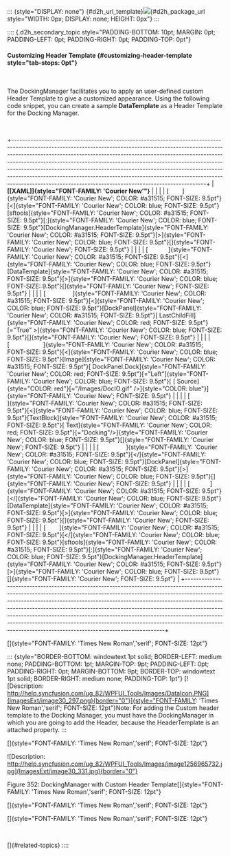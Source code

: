 ::: {style="DISPLAY: none"}
[](ms-xhelp:///?Id=d2h_url_template){#d2h_url_template}![](!package_url!){#d2h_package_url style="WIDTH: 0px; DISPLAY: none; HEIGHT: 0px"}
:::

:::: {.d2h_secondary_topic style="PADDING-BOTTOM: 10pt; MARGIN: 0pt; PADDING-LEFT: 0pt; PADDING-RIGHT: 0pt; PADDING-TOP: 0pt"}
#### Customizing Header Template {#customizing-header-template style="tab-stops: 0pt"}

 

The DockingManager facilitates you to apply an user-defined custom Header Template to give a customized appearance. Using the following code snippet, you can create a sample **DataTemplate** as a Header Template for the Docking Manager.

 

+----------------------------------------------------------------------------------------------------------------------------------------------------------------------------------------------------------------------------------------------------------------------------------------------------------------------------------------------------------------------------------------------------------------------------------------------------------------------------------------------------------------------------------------------------------+
| **[\[XAML\]]{style="FONT-FAMILY: 'Courier New'"}**                                                                                                                                                                                                                                                                                                                                                                                                                                                                                                       |
|                                                                                                                                                                                                                                                                                                                                                                                                                                                                                                                                                          |
| [        ]{style="FONT-FAMILY: 'Courier New'; COLOR: #a31515; FONT-SIZE: 9.5pt"}[\<]{style="FONT-FAMILY: 'Courier New'; COLOR: blue; FONT-SIZE: 9.5pt"}[sftools]{style="FONT-FAMILY: 'Courier New'; COLOR: #a31515; FONT-SIZE: 9.5pt"}[:]{style="FONT-FAMILY: 'Courier New'; COLOR: blue; FONT-SIZE: 9.5pt"}[DockingManager.HeaderTemplate]{style="FONT-FAMILY: 'Courier New'; COLOR: #a31515; FONT-SIZE: 9.5pt"}[\>]{style="FONT-FAMILY: 'Courier New'; COLOR: blue; FONT-SIZE: 9.5pt"}[]{style="FONT-FAMILY: 'Courier New'; FONT-SIZE: 9.5pt"}         |
|                                                                                                                                                                                                                                                                                                                                                                                                                                                                                                                                                          |
| [            ]{style="FONT-FAMILY: 'Courier New'; COLOR: #a31515; FONT-SIZE: 9.5pt"}[\<]{style="FONT-FAMILY: 'Courier New'; COLOR: blue; FONT-SIZE: 9.5pt"}[DataTemplate]{style="FONT-FAMILY: 'Courier New'; COLOR: #a31515; FONT-SIZE: 9.5pt"}[\>]{style="FONT-FAMILY: 'Courier New'; COLOR: blue; FONT-SIZE: 9.5pt"}[]{style="FONT-FAMILY: 'Courier New'; FONT-SIZE: 9.5pt"}                                                                                                                                                                           |
|                                                                                                                                                                                                                                                                                                                                                                                                                                                                                                                                                          |
| [                ]{style="FONT-FAMILY: 'Courier New'; COLOR: #a31515; FONT-SIZE: 9.5pt"}[\<]{style="FONT-FAMILY: 'Courier New'; COLOR: blue; FONT-SIZE: 9.5pt"}[DockPanel]{style="FONT-FAMILY: 'Courier New'; COLOR: #a31515; FONT-SIZE: 9.5pt"}[ LastChildFill]{style="FONT-FAMILY: 'Courier New'; COLOR: red; FONT-SIZE: 9.5pt"}[=\"True\" \>]{style="FONT-FAMILY: 'Courier New'; COLOR: blue; FONT-SIZE: 9.5pt"}[]{style="FONT-FAMILY: 'Courier New'; FONT-SIZE: 9.5pt"}                                                                              |
|                                                                                                                                                                                                                                                                                                                                                                                                                                                                                                                                                          |
| [                    ]{style="FONT-FAMILY: 'Courier New'; COLOR: #a31515; FONT-SIZE: 9.5pt"}[\<]{style="FONT-FAMILY: 'Courier New'; COLOR: blue; FONT-SIZE: 9.5pt"}[Image]{style="FONT-FAMILY: 'Courier New'; COLOR: #a31515; FONT-SIZE: 9.5pt"}[ DockPanel.Dock]{style="FONT-FAMILY: 'Courier New'; COLOR: red; FONT-SIZE: 9.5pt"}[=\"Left\"]{style="FONT-FAMILY: 'Courier New'; COLOR: blue; FONT-SIZE: 9.5pt"}[ [ Source]{style="COLOR: red"}[=\"/Images/DocIO.gif\" /\>]{style="COLOR: blue"}]{style="FONT-FAMILY: 'Courier New'; FONT-SIZE: 9.5pt"} |
|                                                                                                                                                                                                                                                                                                                                                                                                                                                                                                                                                          |
| [                    ]{style="FONT-FAMILY: 'Courier New'; COLOR: #a31515; FONT-SIZE: 9.5pt"}[\<]{style="FONT-FAMILY: 'Courier New'; COLOR: blue; FONT-SIZE: 9.5pt"}[TextBlock]{style="FONT-FAMILY: 'Courier New'; COLOR: #a31515; FONT-SIZE: 9.5pt"}[ Text]{style="FONT-FAMILY: 'Courier New'; COLOR: red; FONT-SIZE: 9.5pt"}[=\"Docking\"/\>]{style="FONT-FAMILY: 'Courier New'; COLOR: blue; FONT-SIZE: 9.5pt"}[]{style="FONT-FAMILY: 'Courier New'; FONT-SIZE: 9.5pt"}                                                                                |
|                                                                                                                                                                                                                                                                                                                                                                                                                                                                                                                                                          |
| [                ]{style="FONT-FAMILY: 'Courier New'; COLOR: #a31515; FONT-SIZE: 9.5pt"}[\</]{style="FONT-FAMILY: 'Courier New'; COLOR: blue; FONT-SIZE: 9.5pt"}[DockPanel]{style="FONT-FAMILY: 'Courier New'; COLOR: #a31515; FONT-SIZE: 9.5pt"}[\>]{style="FONT-FAMILY: 'Courier New'; COLOR: blue; FONT-SIZE: 9.5pt"}[]{style="FONT-FAMILY: 'Courier New'; FONT-SIZE: 9.5pt"}                                                                                                                                                                         |
|                                                                                                                                                                                                                                                                                                                                                                                                                                                                                                                                                          |
| [            ]{style="FONT-FAMILY: 'Courier New'; COLOR: #a31515; FONT-SIZE: 9.5pt"}[\</]{style="FONT-FAMILY: 'Courier New'; COLOR: blue; FONT-SIZE: 9.5pt"}[DataTemplate]{style="FONT-FAMILY: 'Courier New'; COLOR: #a31515; FONT-SIZE: 9.5pt"}[\>]{style="FONT-FAMILY: 'Courier New'; COLOR: blue; FONT-SIZE: 9.5pt"}[]{style="FONT-FAMILY: 'Courier New'; FONT-SIZE: 9.5pt"}                                                                                                                                                                          |
|                                                                                                                                                                                                                                                                                                                                                                                                                                                                                                                                                          |
| [        ]{style="FONT-FAMILY: 'Courier New'; COLOR: #a31515; FONT-SIZE: 9.5pt"}[\</]{style="FONT-FAMILY: 'Courier New'; COLOR: blue; FONT-SIZE: 9.5pt"}[sftools]{style="FONT-FAMILY: 'Courier New'; COLOR: #a31515; FONT-SIZE: 9.5pt"}[:]{style="FONT-FAMILY: 'Courier New'; COLOR: blue; FONT-SIZE: 9.5pt"}[DockingManager.HeaderTemplate]{style="FONT-FAMILY: 'Courier New'; COLOR: #a31515; FONT-SIZE: 9.5pt"}[\>]{style="FONT-FAMILY: 'Courier New'; COLOR: blue; FONT-SIZE: 9.5pt"}[]{style="FONT-FAMILY: 'Courier New'; FONT-SIZE: 9.5pt"}        |
+----------------------------------------------------------------------------------------------------------------------------------------------------------------------------------------------------------------------------------------------------------------------------------------------------------------------------------------------------------------------------------------------------------------------------------------------------------------------------------------------------------------------------------------------------------+

[]{style="FONT-FAMILY: 'Times New Roman','serif'; FONT-SIZE: 12pt"} 

::: {style="BORDER-BOTTOM: windowtext 1pt solid; BORDER-LEFT: medium none; PADDING-BOTTOM: 1pt; MARGIN-TOP: 9pt; PADDING-LEFT: 0pt; PADDING-RIGHT: 0pt; MARGIN-BOTTOM: 9pt; BORDER-TOP: windowtext 1pt solid; BORDER-RIGHT: medium none; PADDING-TOP: 1pt"}
[![Description: http://help.syncfusion.com/ug_82/WPFUI_Tools/Images/DataIcon.PNG](ImagesExt/image30_297.png){border="0"}]{style="FONT-FAMILY: 'Times New Roman','serif'; FONT-SIZE: 12pt"}Note: For adding the Custom header template to the Docking Manager, you must have the DockingManager in which you are going to add the Header, because the HeaderTemplate is an attached property.
:::

[]{style="FONT-FAMILY: 'Times New Roman','serif'; FONT-SIZE: 12pt"} 

![Description: http://help.syncfusion.com/ug_82/WPFUI_Tools/Images/image1256965732.jpg](ImagesExt/image30_331.jpg){border="0"}

Figure 352: DockingManager with Custom Header Template[]{style="FONT-FAMILY: 'Times New Roman','serif'; FONT-SIZE: 12pt"}

[]{style="FONT-FAMILY: 'Times New Roman','serif'; FONT-SIZE: 12pt"} 

[]{style="FONT-FAMILY: 'Times New Roman','serif'; FONT-SIZE: 12pt"} 

 

[]{#related-topics}
::::
